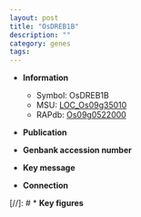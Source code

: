 ```yaml
---
layout: post
title: "OsDREB1B"
description: ""
category: genes
tags: 
---
```


* **Information**  
    + Symbol: OsDREB1B  
    + MSU: [LOC_Os09g35010](http://rice.uga.edu/cgi-bin/ORF_infopage.cgi?orf=LOC_Os09g35010)  
    + RAPdb: [Os09g0522000](http://rapdb.dna.affrc.go.jp/viewer/gbrowse_details/irgsp1?name=Os09g0522000)  

* **Publication**  

* **Genbank accession number**  

* **Key message**  

* **Connection**  

[//]: # * **Key figures**  


